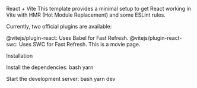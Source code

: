 React + Vite
This template provides a minimal setup to get React working in Vite with HMR (Hot Module Replacement) and some ESLint rules.

Currently, two official plugins are available:

@vitejs/plugin-react: Uses Babel for Fast Refresh.
@vitejs/plugin-react-swc: Uses SWC for Fast Refresh.
This is a movie page.

Installation

Install the dependencies:
bash
yarn

Start the development server:
bash
yarn dev
